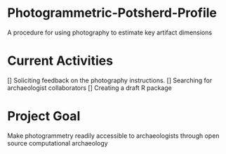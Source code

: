 # Photogrammetric-Potsherd-Profile
A procedure for using photography to estimate key artifact dimensions 

# Current Activities
[] Soliciting feedback on the photography instructions.
[] Searching for archaeologist collaborators
[] Creating a draft R package

# Project Goal
Make photogrammetry readily accessible to archaeologists through open source computational archaeology
